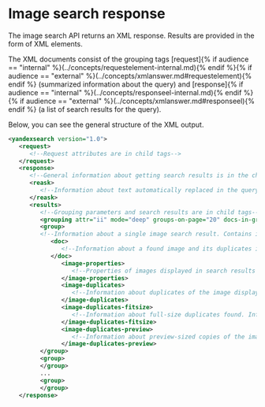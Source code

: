 # Image search response

The image search API returns an XML response. Results are provided in the form of XML elements.

The XML documents consist of the grouping tags [request]{% if audience == "internal" %}(../concepts/requestelement-internal.md){% endif %}{% if audience == "external" %}(../concepts/xmlanswer.md#requestelement){% endif %} (summarized information about the query) and [response]{% if audience == "internal" %}(../concepts/responseel-internal.md){% endif %}{% if audience == "external" %}(../concepts/xmlanswer.md#responseel){% endif %} (a list of search results for the query).

Below, you can see the general structure of the XML output.

```xml
<yandexsearch version="1.0">
   <request>
      <!--Request attributes are in child tags-->
   </request>
   <response>
      <!--General information about getting search results is in the child tags-->
      <reask>
         <!--Information about text automatically replaced in the query before searching. Only added if the query was corrected-->
      </reask>
      <results>
         <!--Grouping parameters and search results are in child tags-->
         <grouping attr="ii" mode="deep" groups-on-page="20" docs-in-group="1" curcateg="-1">
         <group>
         <!--Information about a single image search result. Contains information about the image returned for output, and its duplicates. Non-grouping child tags contain general information about a group-->
            <doc>
               <!--Information about a found image and its duplicates is in child tags-->
            </doc>  
               <image-properties>
                  <!--Properties of images displayed in search results are in child tags-->
               </image-properties>
               <image-duplicates>
                  <!--Information about duplicates of the image displayed in search results. Information about each duplicate is contained in child tags of the grouping tag image-properties-->
               </image-duplicates>
               <image-duplicates-fitsize>
                  <!--Information about full-size duplicates found. Information about each duplicate is contained in child tags of the grouping tag image-properties-->
               </image-duplicates-fitsize>
               <image-duplicates-preview>
                  <!--Information about preview-sized copies of the image found. Information about each duplicate is found in child tags of the grouping tag image-properties-->
               </image-duplicates-preview>
         </group>
         <group>
         </group>
         ...
         <group>
         </group>
   </response>
```